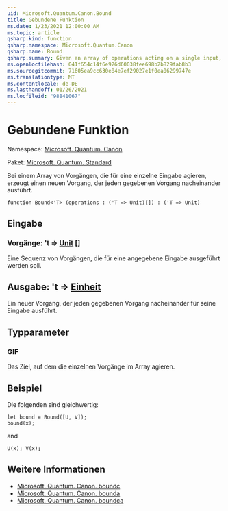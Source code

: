 ```yaml
---
uid: Microsoft.Quantum.Canon.Bound
title: Gebundene Funktion
ms.date: 1/23/2021 12:00:00 AM
ms.topic: article
qsharp.kind: function
qsharp.namespace: Microsoft.Quantum.Canon
qsharp.name: Bound
qsharp.summary: Given an array of operations acting on a single input, produces a new operation that performs each given operation in sequence.
ms.openlocfilehash: 041f654c14f6e926d60038fee698b2b829fab8b3
ms.sourcegitcommit: 71605ea9cc630e84e7ef29027e1f0ea06299747e
ms.translationtype: MT
ms.contentlocale: de-DE
ms.lasthandoff: 01/26/2021
ms.locfileid: "98841067"
---
```

# <a name="bound-function"></a>Gebundene Funktion

Namespace: [Microsoft. Quantum. Canon](xref:Microsoft.Quantum.Canon)

Paket: [Microsoft. Quantum. Standard](https://nuget.org/packages/Microsoft.Quantum.Standard)


Bei einem Array von Vorgängen, die für eine einzelne Eingabe agieren, erzeugt einen neuen Vorgang, der jeden gegebenen Vorgang nacheinander ausführt.

```qsharp
function Bound<'T> (operations : ('T => Unit)[]) : ('T => Unit)
```


## <a name="input"></a>Eingabe

### <a name="operations--t--unit-"></a>Vorgänge: 't => [Unit](xref:microsoft.quantum.lang-ref.unit) []

Eine Sequenz von Vorgängen, die für eine angegebene Eingabe ausgeführt werden soll.



## <a name="output--t--unit"></a>Ausgabe: 't => [Einheit](xref:microsoft.quantum.lang-ref.unit) 

Ein neuer Vorgang, der jeden gegebenen Vorgang nacheinander für seine Eingabe ausführt.

## <a name="type-parameters"></a>Typparameter

### <a name="t"></a>GIF

Das Ziel, auf dem die einzelnen Vorgänge im Array agieren.

## <a name="example"></a>Beispiel

Die folgenden sind gleichwertig:

```qsharp
let bound = Bound([U, V]);
bound(x);
```

and

```qsharp
U(x); V(x);
```

## <a name="see-also"></a>Weitere Informationen

- [Microsoft. Quantum. Canon. boundc](xref:Microsoft.Quantum.Canon.BoundC)
- [Microsoft. Quantum. Canon. bounda](xref:Microsoft.Quantum.Canon.BoundA)
- [Microsoft. Quantum. Canon. boundca](xref:Microsoft.Quantum.Canon.BoundCA)